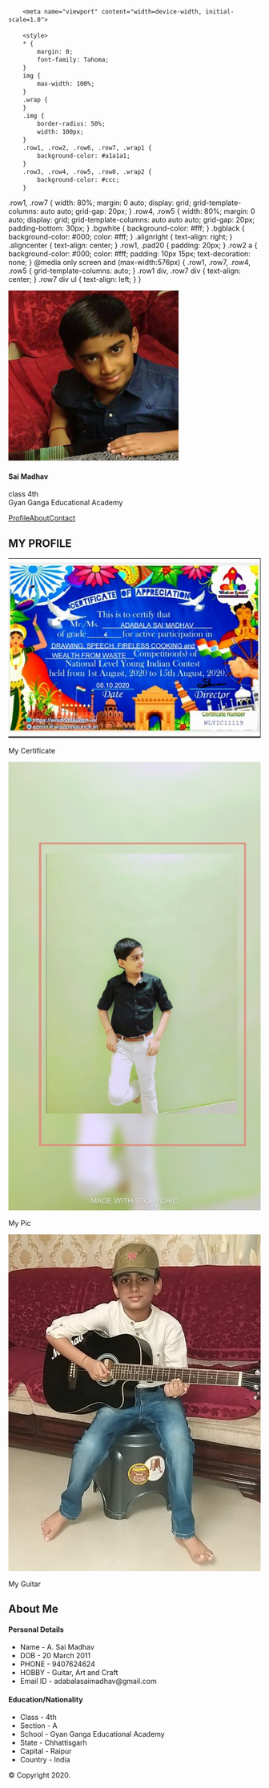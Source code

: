 <!DOCTYPE html>
<html><head>
		<title>MY PROFILE</title>

		<meta name="viewport" content="width=device-width, initial-scale=1.0">

		<style>
		* {
			margin: 0;
			font-family: Tahoma;
		}
		img {
			max-width: 100%;
		}
		.wrap {
		}
		.img {
			border-radius: 50%;
			width: 100px;
		}
		.row1, .row2, .row6, .row7, .wrap1 {
			background-color: #a1a1a1;
		}
		.row3, .row4, .row5, .row8, .wrap2 {
			background-color: #ccc;
		}
.row1, .row7 {
			width: 80%;
			margin: 0 auto;
			display: grid;
			grid-template-columns: auto auto;
			grid-gap: 20px;
		}
		.row4, .row5 {
			width: 80%;
			margin: 0 auto;
			display: grid;
			grid-template-columns: auto auto auto;
			grid-gap: 20px;
			padding-bottom: 30px;
		}
		.bgwhite {
			background-color: #fff;
		}
		.bgblack {
			background-color: #000;
			color: #fff;
		}
		.alignright {
			text-align: right;
		}
		.aligncenter {
			text-align: center;
		}
		.row1, .pad20 {
			padding: 20px;
		}
		.row2 a {
			background-color: #000;
			color: #fff;
			padding: 10px 15px;
			text-decoration: none;
		}
@media only screen and (max-width:576px) {
			.row1, .row7, .row4, .row5 {
				grid-template-columns: auto;
			}
			.row1 div, .row7 div {
				text-align: center;
			}
			.row7 div ul {
				text-align: left;
			}
		}
		</style>
	</head>
<body>
		<div class="wrap1">
			<div class="row1">
				<div><img src="madhav12.jpg" class="img"></div>
				<div class="alignright pad20">
					<h4>Sai Madhav</h4>
					<p>class 4th<br>
					Gyan Ganga Educational Academy</p>
				</div>
			</div>
		</div>
		<div class="wrap">
			<div class="row2 aligncenter pad20">
				<a href="">Profile</a><a href="">About</a><a href="">Contact</a>
			</div>
		</div>
		<div class="wrap">
			<div class="row3 aligncenter pad20">
				<h2>MY PROFILE</h2>
			</div>
		</div>
<div class="wrap2">
			<div class="row4">
				<div>
					<img src="efec65ea-25b5-4a26-97f6-a9f2be7db1f8.jpg">
					<p> My Certificate</p>
						</div>
			    	<div>
					<img src="ae5afcb2-b26d-4097-84ec-58c9e675a2c5.jpg">
					<p>My Pic</p>
						</div>
				<div>
					<img src="27f4f8df-597b-4d20-bcd2-c1b6f0d6806d.jpg">
					<p>My Guitar</p>
					</div>
			</div>
		</div>
	<div class="wrap">
			<div class="row6 aligncenter pad20">
				<h2>About Me</h2>
			</div>
		</div>
<div class="wrap1">
   <div class="row7">
				<div class="bgwhite pad20">
					<h4 class="aligncenter">Personal Details</h4>
					<ul>
						<li>Name - A. Sai Madhav</li>
						<li>DOB - 20 March 2011</li>
						<li>PHONE - 9407624624</li>
						<li>HOBBY - Guitar, Art and Craft</li>
						<li>Email ID - adabalasaimadhav@gmail.com</li>
					</ul>
				</div>
				<div class="bgblack pad20">
					<h4 class="aligncenter">Education/Nationality</h4>
					<ul>
						<li>Class - 4th</li>
						<li>Section - A</li>
						<li>School - Gyan Ganga Educational Academy</li>
						<li>State - Chhattisgarh</li>
                                                <li>Capital - Raipur</li>
						<li>Country - India</li>
					</ul>
				</div>
			</div>
		</div>
		<div class="wrap">
			<div class="row8 aligncenter pad20">© Copyright 2020.</div>
		</div>
	
</body></html>
